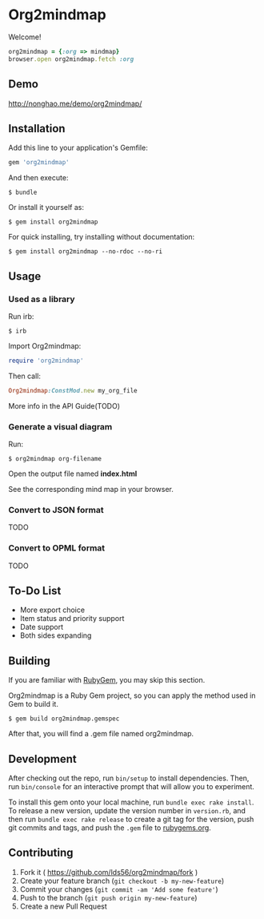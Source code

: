 # Org2mindmap

Welcome!

```ruby
org2mindmap = {:org => mindmap}
browser.open org2mindmap.fetch :org
```

## Demo

http://nonghao.me/demo/org2mindmap/

## Installation

Add this line to your application's Gemfile:

```ruby
gem 'org2mindmap'
```

And then execute:

    $ bundle

Or install it yourself as:

    $ gem install org2mindmap
    
For quick installing, try installing without documentation:

    $ gem install org2mindmap --no-rdoc --no-ri

## Usage

### Used as a library

Run irb:
    
    $ irb
    
Import Org2mindmap:

```ruby
require 'org2mindmap'
```
    
Then call:

```ruby
Org2mindmap:ConstMod.new my_org_file
```
    
More info in the API Guide(TODO)

### Generate a visual diagram

Run:
    
    $ org2mindmap org-filename
    
Open the output file named **index.html**
 
See the corresponding mind map in your browser.

### Convert to JSON format
TODO

### Convert to OPML format
TODO

## To-Do List

- More export choice
- Item status and priority support
- Date support
- Both sides expanding

## Building

If you are familiar with [RubyGem](https://rubygems.org/), you may skip this section.

Org2mindmap is a Ruby Gem project, so you can apply the method used in Gem to build it.

    $ gem build org2mindmap.gemspec

After that, you will find a .gem file named org2mindmap.

## Development

After checking out the repo, run `bin/setup` to install dependencies. Then, run `bin/console` for an interactive prompt that will allow you to experiment.

To install this gem onto your local machine, run `bundle exec rake install`. To release a new version, update the version number in `version.rb`, and then run `bundle exec rake release` to create a git tag for the version, push git commits and tags, and push the `.gem` file to [rubygems.org](https://rubygems.org).

## Contributing

1. Fork it ( https://github.com/lds56/org2mindmap/fork )
2. Create your feature branch (`git checkout -b my-new-feature`)
3. Commit your changes (`git commit -am 'Add some feature'`)
4. Push to the branch (`git push origin my-new-feature`)
5. Create a new Pull Request
